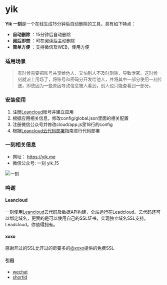 yik
===

**Yik 一刻**是一个在线生成15分钟后自动删除的工具。具有如下特点：

- **自动删除** ：15分钟后自动删除
- **阅后即焚** ：可在阅读后主动删除
- **简单方便** ：支持微信及WEB，使用方便

### 适用场景

> 有时候需要把账号共享给他人，又怕别人不及时删除，导致泄密。这时候一刻就派上用场了，将账号和密码分开发给他人，并将其中一部分使用一刻传送，即使因为一些原因导致信息被人看到，别人也只能查看到一部分。

### 安装使用
1. 注册[Leancloud](https://leancloud.cn)账号并建立应用
2. 根据应用相关信息，修改config/global.json里面的相关配置
3. 注册微信公众号并修改cloud/app.js里18行的config
4. 根据[Leancloud云代码部署](https://leancloud.cn/docs/cloud_code_guide.html#部署代码)指南进行代码部署 

### 一刻相关信息
- 网址： https://yik.me
- 微信公众号: 一刻  yik_15

![一刻](https://mp.weixin.qq.com/misc/getqrcode?fakeid=3016159873&token=10962574&style=1)

### 鸣谢

#### Leancloud
一刻使用[Leancloud](https://leancloud.cn)云代码及数据API构建，全站运行在Leadcloud。云代码还可以绑定域名，更赞的是可以使用自己的SSL证书，实现独立域名SSL支持。Leadcloud，你值得拥有。

#### xoxo
感谢开过的SSL比开过的房要多的[@xoxo](http://www.v2ex.com/member/xoxo)提供的免费SSL

#### 引用
- [wechat](https://github.com/node-webot/wechat) 
- [shortid](https://github.com/dylang/shortid)